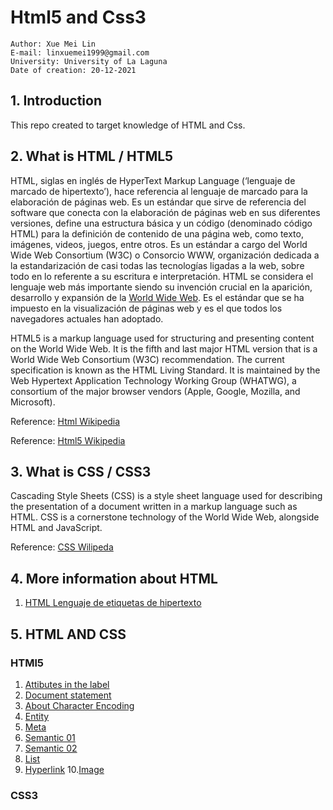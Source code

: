 # Html5 and Css3

```
Author: Xue Mei Lin
E-mail: linxuemei1999@gmail.com
University: University of La Laguna
Date of creation: 20-12-2021
```

## 1. Introduction
This repo created to target knowledge of HTML and Css.


## 2. What is HTML / HTML5
HTML, siglas en inglés de HyperText Markup Language (‘lenguaje de marcado de hipertexto’), hace referencia al lenguaje de marcado para la elaboración de páginas web. Es un estándar que sirve de referencia del software que conecta con la elaboración de páginas web en sus diferentes versiones, define una estructura básica y un código (denominado código HTML) para la definición de contenido de una página web, como texto, imágenes, videos, juegos, entre otros. Es un estándar a cargo del World Wide Web Consortium (W3C) o Consorcio WWW, organización dedicada a la estandarización de casi todas las tecnologías ligadas a la web, sobre todo en lo referente a su escritura e interpretación. HTML se considera el lenguaje web más importante siendo su invención crucial en la aparición, desarrollo y expansión de la [World Wide Web](https://es.wikipedia.org/wiki/World_Wide_Web). Es el estándar que se ha impuesto en la visualización de páginas web y es el que todos los navegadores actuales han adoptado.

HTML5 is a markup language used for structuring and presenting content on the World Wide Web. It is the fifth and last major HTML version that is a World Wide Web Consortium (W3C) recommendation. The current specification is known as the HTML Living Standard. It is maintained by the Web Hypertext Application Technology Working Group (WHATWG), a consortium of the major browser vendors (Apple, Google, Mozilla, and Microsoft).

Reference: [Html Wikipedia](https://es.wikipedia.org/wiki/HTML)

Reference: [Html5 Wikipedia](https://en.wikipedia.org/wiki/HTML5)


## 3. What is CSS / CSS3
Cascading Style Sheets (CSS) is a style sheet language used for describing the presentation of a document written in a markup language such as HTML. CSS is a cornerstone technology of the World Wide Web, alongside HTML and JavaScript.

Reference: [CSS Wilipeda](https://en.wikipedia.org/wiki/CSS)


## 4. More information about HTML

1. [HTML Lenguaje de etiquetas de hipertexto](https://developer.mozilla.org/es/docs/Web/HTML)


## 5. HTML AND CSS
### HTMl5
1. [Attibutes in the label](src/01_helloworld.html)
2. [Document statement](src/02_doc_stat.html)
3. [About Character Encoding](src/03_character_encoding.html)
4. [Entity](src/04_entity.html)
5. [Meta](src/05_meta.html)
6. [Semantic 01](src/06_semantic01.html)
7. [Semantic 02](src/07_semantic02.html)
8. [List](src/08_list.html)
9. [Hyperlink](src/09_hyperlink.html)
10.[Image](src/10_image.html)

### CSS3